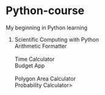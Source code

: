 # Python-course
My beginning in Python learning <br>
1) Scientific Computing with Python
<br>Arithmetic Formatter	
<br>Time Calculator	
<br>Budget App	
<br>Polygon Area Calculator	
<br>Probability Calculator>
